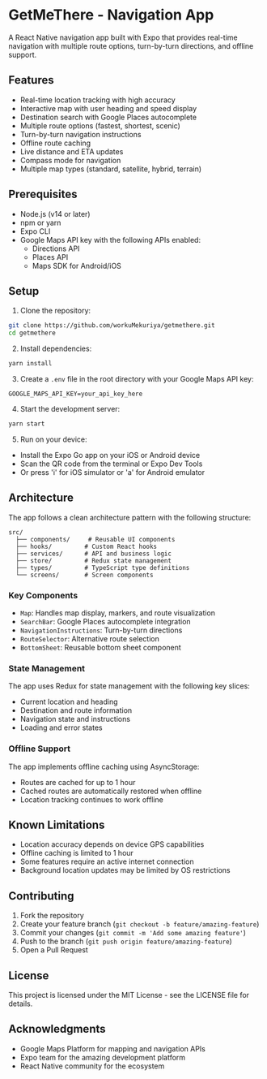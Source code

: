 # GetMeThere - Navigation App

A React Native navigation app built with Expo that provides real-time navigation with multiple route options, turn-by-turn directions, and offline support.

## Features

- Real-time location tracking with high accuracy
- Interactive map with user heading and speed display
- Destination search with Google Places autocomplete
- Multiple route options (fastest, shortest, scenic)
- Turn-by-turn navigation instructions
- Offline route caching
- Live distance and ETA updates
- Compass mode for navigation
- Multiple map types (standard, satellite, hybrid, terrain)

## Prerequisites

- Node.js (v14 or later)
- npm or yarn
- Expo CLI
- Google Maps API key with the following APIs enabled:
  - Directions API
  - Places API
  - Maps SDK for Android/iOS

## Setup

1. Clone the repository:
```bash
git clone https://github.com/workuMekuriya/getmethere.git
cd getmethere
```

2. Install dependencies:
```bash
yarn install
```

3. Create a `.env` file in the root directory with your Google Maps API key:
```
GOOGLE_MAPS_API_KEY=your_api_key_here
```

4. Start the development server:
```bash
yarn start
```

5. Run on your device:
- Install the Expo Go app on your iOS or Android device
- Scan the QR code from the terminal or Expo Dev Tools
- Or press 'i' for iOS simulator or 'a' for Android emulator

## Architecture

The app follows a clean architecture pattern with the following structure:

```
src/
  ├── components/     # Reusable UI components
  ├── hooks/         # Custom React hooks
  ├── services/      # API and business logic
  ├── store/         # Redux state management
  ├── types/         # TypeScript type definitions
  └── screens/       # Screen components
```

### Key Components

- `Map`: Handles map display, markers, and route visualization
- `SearchBar`: Google Places autocomplete integration
- `NavigationInstructions`: Turn-by-turn directions
- `RouteSelector`: Alternative route selection
- `BottomSheet`: Reusable bottom sheet component

### State Management

The app uses Redux for state management with the following key slices:
- Current location and heading
- Destination and route information
- Navigation state and instructions
- Loading and error states

### Offline Support

The app implements offline caching using AsyncStorage:
- Routes are cached for up to 1 hour
- Cached routes are automatically restored when offline
- Location tracking continues to work offline

## Known Limitations

- Location accuracy depends on device GPS capabilities
- Offline caching is limited to 1 hour
- Some features require an active internet connection
- Background location updates may be limited by OS restrictions

## Contributing

1. Fork the repository
2. Create your feature branch (`git checkout -b feature/amazing-feature`)
3. Commit your changes (`git commit -m 'Add some amazing feature'`)
4. Push to the branch (`git push origin feature/amazing-feature`)
5. Open a Pull Request

## License

This project is licensed under the MIT License - see the LICENSE file for details.

## Acknowledgments

- Google Maps Platform for mapping and navigation APIs
- Expo team for the amazing development platform
- React Native community for the ecosystem 